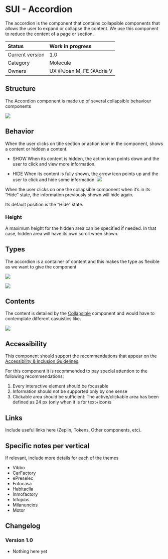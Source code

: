 # SUI - Accordion
The accordion is the component that contains collapsible components that allows the user to expand or collapse the content. We use this component to reduce the content of a page or section.

|   Status          | Work in progress |
|   :----           |   :---- |
|   Current version |   1.0 |
|   Category        |   Molecule |
|   Owners          |   UX @Joan M, FE @Adrià V |

## Structure

The Accordion component is made up of several collapsible behaviour components

![](https://d2mxuefqeaa7sj.cloudfront.net/s_91DBCC348A22E670E700A5D0FB3B399567A3F30B6E91D1B7D726464196437C3E_1533889772714_Structure.jpg)

## Behavior

When the user clicks on title section or action icon in the component, shows a content or hidden a content.

- SHOW
When its content is hidden, the action icon points down and the user to click and view more information.

- HIDE
When its content is fully shown, the arrow icon points up and the user to click and hide some information.
![](https://d2mxuefqeaa7sj.cloudfront.net/s_91DBCC348A22E670E700A5D0FB3B399567A3F30B6E91D1B7D726464196437C3E_1533889827211_Behavior-Accordion.jpg)

When the user clicks on one the collapsible component when it’s in its “Hide” state, the information previously shown will hide again.

Its default position is the “Hide” state.

### Height

A maximum height for the hidden area can be specified if needed. In that case, hidden area will have its own scroll when shown.

## Types

The accordion is a container of content and this makes the type as flexible as we want to give the component


![](https://d2mxuefqeaa7sj.cloudfront.net/s_91DBCC348A22E670E700A5D0FB3B399567A3F30B6E91D1B7D726464196437C3E_1534751656779_1content-accordion.jpg)

![](https://d2mxuefqeaa7sj.cloudfront.net/s_91DBCC348A22E670E700A5D0FB3B399567A3F30B6E91D1B7D726464196437C3E_1535545523838_Visual-accordion.jpg)

## Contents

The content is detailed by the [Collapsible](https://paper.dropbox.com/doc/SUI-Accordion--ANNtg33I3d7GV2nTMJAOMDKCAg-Un8fw5L4pMEZCB4N3J81j) component and would have to contemplate different casuistics like.

![](https://d2mxuefqeaa7sj.cloudfront.net/s_91DBCC348A22E670E700A5D0FB3B399567A3F30B6E91D1B7D726464196437C3E_1533895911860_Contents-Accordion.jpg)

## Accessibility

This component should support the recommendations that appear on the [Accessibility & Inclusion Guidelines](https://github.com/SUI-Components/UX-Definitions/blob/master/Accessibility%20and%20Inclusion%20Guidelines.md).

For this component it is recommended to pay special attention to the following recommendations:

1. Every interactive element should be focusable
6. Information should not be supported only by one sense
10. Clickable area should be sufficient: The active/clickable area has been defined as 24 px (only when it is for text+icon)s

## Links

Include useful links here (Zeplin, Tokens, Other components, etc).

## Specific notes per vertical

If relevant, include more details for each of the themes

- Vibbo
- CarFactory
- ePreselec
- Fotocasa
- Habitaclia
- Inmofactory
- Infojobs
- Milanuncios
- Motor

## Changelog

### Version 1.0

- Nothing here yet

